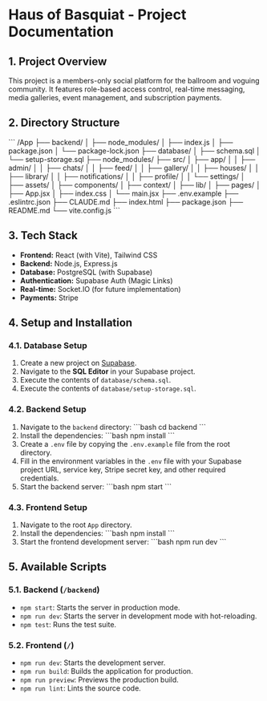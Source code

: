# Haus of Basquiat - Project Documentation

## 1. Project Overview

This project is a members-only social platform for the ballroom and voguing community. It features role-based access control, real-time messaging, media galleries, event management, and subscription payments.

## 2. Directory Structure

\`\`\`
/App
├── backend/
│   ├── node_modules/
│   ├── index.js
│   ├── package.json
│   └── package-lock.json
├── database/
│   ├── schema.sql
│   └── setup-storage.sql
├── node_modules/
├── src/
│   ├── app/
│   │   ├── admin/
│   │   ├── chats/
│   │   ├── feed/
│   │   ├── gallery/
│   │   ├── houses/
│   │   ├── library/
│   │   ├── notifications/
│   │   ├── profile/
│   │   └── settings/
│   ├── assets/
│   ├── components/
│   ├── context/
│   ├── lib/
│   ├── pages/
│   ├── App.jsx
│   ├── index.css
│   └── main.jsx
├── .env.example
├── .eslintrc.json
├── CLAUDE.md
├── index.html
├── package.json
├── README.md
└── vite.config.js
\`\`\`

## 3. Tech Stack

*   **Frontend:** React (with Vite), Tailwind CSS
*   **Backend:** Node.js, Express.js
*   **Database:** PostgreSQL (with Supabase)
*   **Authentication:** Supabase Auth (Magic Links)
*   **Real-time:** Socket.IO (for future implementation)
*   **Payments:** Stripe

## 4. Setup and Installation

### 4.1. Database Setup

1.  Create a new project on [Supabase](https://supabase.com/).
2.  Navigate to the **SQL Editor** in your Supabase project.
3.  Execute the contents of `database/schema.sql`.
4.  Execute the contents of `database/setup-storage.sql`.

### 4.2. Backend Setup

1.  Navigate to the `backend` directory:
    \`\`\`bash
    cd backend
    \`\`\`
2.  Install the dependencies:
    \`\`\`bash
    npm install
    \`\`\`
3.  Create a `.env` file by copying the `.env.example` file from the root directory.
4.  Fill in the environment variables in the `.env` file with your Supabase project URL, service key, Stripe secret key, and other required credentials.
5.  Start the backend server:
    \`\`\`bash
    npm start
    \`\`\`

### 4.3. Frontend Setup

1.  Navigate to the root `App` directory.
2.  Install the dependencies:
    \`\`\`bash
    npm install
    \`\`\`
3.  Start the frontend development server:
    \`\`\`bash
    npm run dev
    \`\`\`

## 5. Available Scripts

### 5.1. Backend (`/backend`)

*   `npm start`: Starts the server in production mode.
*   `npm run dev`: Starts the server in development mode with hot-reloading.
*   `npm test`: Runs the test suite.

### 5.2. Frontend (`/`)

*   `npm run dev`: Starts the development server.
*   `npm run build`: Builds the application for production.
*   `npm run preview`: Previews the production build.
*   `npm run lint`: Lints the source code.
